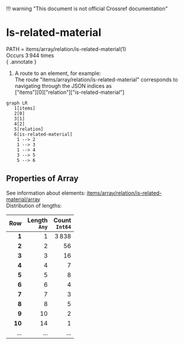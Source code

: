 !!! warning "This document is not official Crossref documentation"
# Is-related-material
PATH = items/array/relation/is-related-material(1)  
Occurs 3 944 times  
{ .annotate }

1. A route to an element, for example:  
   The route "items/array/relation/is-related-material" corresponds to navigating through the JSON indices as  
   ["items"][0]["relation"]["is-related-material"]  

```mermaid
graph LR
   1[items]
   2[0]
   3[1]
   4[2]
   5[relation]
   6[is-related-material]
    1 --> 2
    1 --> 3
    1 --> 4
    3 --> 5
    5 --> 6
```


## Properties of Array
See information about elements: [items/array/relation/is-related-material/array](array/index.md)  
Distribution of lengths:  

| **Row** | **Length**<br>`Any` | **Count**<br>`Int64` |
|--------:|--------------------:|---------------------:|
| **1**   | 1                   | 3 838                |
| **2**   | 2                   | 56                   |
| **3**   | 3                   | 16                   |
| **4**   | 4                   | 7                    |
| **5**   | 5                   | 8                    |
| **6**   | 6                   | 4                    |
| **7**   | 7                   | 3                    |
| **8**   | 8                   | 5                    |
| **9**   | 10                  | 2                    |
| **10**  | 14                  | 1                    |
| ... | ... | ... |


